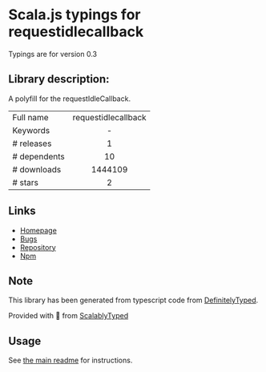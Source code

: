 
# Scala.js typings for requestidlecallback

Typings are for version 0.3

## Library description:
A polyfill for the requestIdleCallback.

|                    |                 |
| ------------------ | :-------------: |
| Full name          | requestidlecallback |
| Keywords           | - |
| # releases         | 1 |
| # dependents       | 10 |
| # downloads        | 1444109 |
| # stars            | 2 |

## Links
- [Homepage](https://github.com/aFarkas/requestIdleCallback#readme)
- [Bugs](https://github.com/aFarkas/requestIdleCallback/issues)
- [Repository](https://github.com/aFarkas/requestIdleCallback)
- [Npm](https://www.npmjs.com/package/requestidlecallback)
    


## Note
This library has been generated from typescript code from [DefinitelyTyped](https://definitelytyped.org).

Provided with :purple_heart: from [ScalablyTyped](https://github.com/oyvindberg/ScalablyTyped)

## Usage
See [the main readme](../../readme.md) for instructions.


